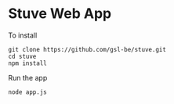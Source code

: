 # Stuve Web App

To install
```
git clone https://github.com/gsl-be/stuve.git
cd stuve
npm install 
```

Run the app

`node app.js`
